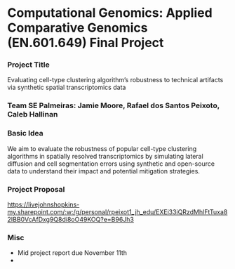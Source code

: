 # Computational Genomics: Applied Comparative Genomics (EN.601.649) Final Project


### Project Title 
Evaluating cell-type clustering algorithm’s robustness to technical artifacts via synthetic spatial transcriptomics data 


### Team SE Palmeiras: Jamie Moore, Rafael dos Santos Peixoto, Caleb Hallinan


### Basic Idea
We aim to evaluate the robustness of popular cell-type clustering algorithms in spatially resolved transcriptomics by simulating lateral diffusion and cell segmentation errors using synthetic and open-source data to understand their impact and potential mitigation strategies.


### Project Proposal
https://livejohnshopkins-my.sharepoint.com/:w:/g/personal/rpeixot1_jh_edu/EXEi33iQRzdMhlFtTuxa82IBB0VcAfDxg9Q8di8oO49KOQ?e=B96Jh3


### Misc
- Mid project report due November 11th
- 
